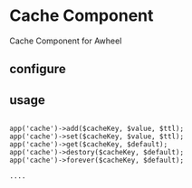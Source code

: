 Cache Component
====

Cache Component for Awheel

## configure


## usage

````

app('cache')->add($cacheKey, $value, $ttl);
app('cache')->set($cacheKey, $value, $ttl);
app('cache')->get($cacheKey, $default);
app('cache')->destory($cacheKey, $default);
app('cache')->forever($cacheKey, $default);

....

````
